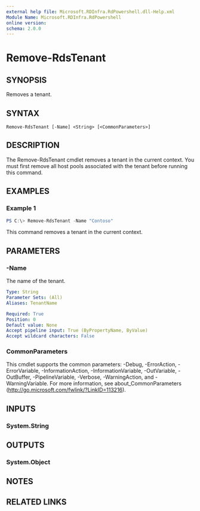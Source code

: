 ```yaml
---
external help file: Microsoft.RDInfra.RdPowershell.dll-Help.xml
Module Name: Microsoft.RDInfra.RdPowershell
online version:
schema: 2.0.0
---
```


# Remove-RdsTenant

## SYNOPSIS
Removes a tenant.

## SYNTAX

```
Remove-RdsTenant [-Name] <String> [<CommonParameters>]
```

## DESCRIPTION
The Remove-RdsTenant cmdlet removes a tenant in the current context. You must first remove all host pools associated with the tenant before running this command.

## EXAMPLES

### Example 1
```powershell
PS C:\> Remove-RdsTenant -Name "Contoso"
```
This command removes a tenant in the current context.

## PARAMETERS

### -Name
The name of the tenant.

```yaml
Type: String
Parameter Sets: (All)
Aliases: TenantName

Required: True
Position: 0
Default value: None
Accept pipeline input: True (ByPropertyName, ByValue)
Accept wildcard characters: False
```

### CommonParameters
This cmdlet supports the common parameters: -Debug, -ErrorAction, -ErrorVariable, -InformationAction, -InformationVariable, -OutVariable, -OutBuffer, -PipelineVariable, -Verbose, -WarningAction, and -WarningVariable. For more information, see about_CommonParameters (http://go.microsoft.com/fwlink/?LinkID=113216).

## INPUTS

### System.String

## OUTPUTS

### System.Object
## NOTES

## RELATED LINKS
